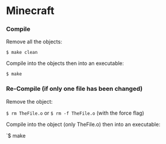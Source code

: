 # Minecraft

### Compile

Remove all the objects:

`$ make clean`

Compile into the objects then into an executable:

`$ make`

### Re-Compile (if only one file has been changed)

Remove the object:

`$ rm TheFile.o` or `$ rm -f TheFile.o` (with the force flag)

Compile into the object (only TheFile.o) then into an executable:

`$ make
